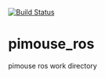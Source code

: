 [![Build Status](https://travis-ci.org/blupat/pimouse_ros.svg?branch=master)](https://travis-ci.org/blupat/pimouse_ros)

# pimouse_ros
pimouse ros work directory
